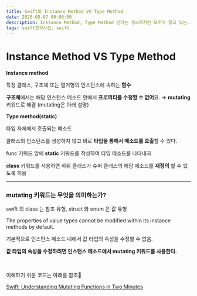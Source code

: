 ```yaml
---
title: Swift의 Instance Method VS Type Method
date: 2020-05-07 00:00:00
description: Instance Method, Type Method 단어는 생소하지만 모두가 알고 있는.. 그리고 쓰고 있는 그것!
tags: swift잡학사전, swift
---
```


# Instance Method VS Type Method

**Instance method**

특정 클래스, 구조체 또는 열거형의 인스턴스에 속하는 **함수**

**구조체**에서는 해당 인스턴스 메소드 안에서 **프로퍼티를 수정할 수 없어**요. ⇒ **mutating** 키워드로 해결 (mutating은 아래 설명)


**Type method(static)**

타입 자체에서 호출되는 메소드

클래스의 인스턴스를 생성하지 않고 바로 **타입을 통해서 메소드를 호출**할 수 있다.

func 키워드 앞에 **static** 키워드를 작성하여 타입 메소드를 나타내자

**class** 키워드를 사용하면 하위 클래스가 슈퍼 클래스의 해당 메소드를 **재정의** 할 수 있도록 허용

---

### mutating 키워드는 무엇을 의미하는가?

swift 의 class 는 참조 유형, struct 와 enum 은 값 유형

The properties of value types cannot be modified within its instance methods by default.

기본적으로 인스턴스 메소드 내에서 값 타입의 속성을 수정할 수 없음.

**값 타입의 속성을 수정하려면 인스턴스 메소드에서 mutating 키워드를 사용한다.**

<br/>

이해하기 쉬운 코드는 아래를 참조🙂

[Swift: Understanding Mutating Functions in Two Minutes](https://medium.com/the-andela-way/swift-understanding-mutating-functions-in-two-minutes-d9e363904e3a)